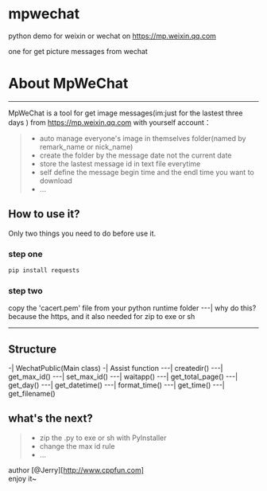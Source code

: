 # mpwechat
python demo for weixin or wechat on https://mp.weixin.qq.com

one for get picture messages from wechat

# About MpWeChat

------

MpWeChat is a tool for get image messages(im:just for the lastest three days ) from https://mp.weixin.qq.com with yourself account：

> * auto manage everyone's image in themselves folder(named by remark_name or nick_name)
> * create the folder by the message date not the current date
> * store the lastest message id in text file everytime
> * self define the message begin time and the endl time you want to download
> * ...




## How to use it?

Only two things you need to do before use it.

### step one
```bash
pip install requests
```
### step two
copy the 'cacert.pem' file from your python runtime folder
---| why do this?
because the https, and it also needed for zip to exe or sh

---

## Structure

-| WechatPublic(Main class)
-| Assist function
---| createdir() 
---| get_max_id() 
---| set_max_id() 
---| waitapp()
---| get_total_page()
---| get_day()
---| get_datetime()
---| format_time()
---| get_time()
---| get_filename()

## what's the next?
> * zip the .py to exe or sh with PyInstaller
> * change the max id rule
> * ...

author [@Jerry][http://www.cppfun.com]     
enjoy it~ 

